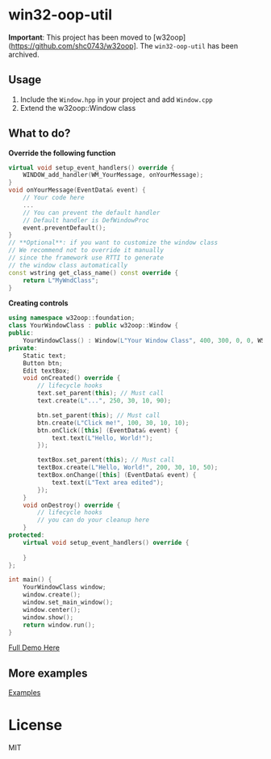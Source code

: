 # win32-oop-util

**Important**: This project has been moved to [w32oop](https://github.com/shc0743/w32oop]. The `win32-oop-util` has been archived.

## Usage

1. Include the `Window.hpp` in your project and add `Window.cpp`
2. Extend the w32oop::Window class

## What to do?

**Override the following function**

```cpp
virtual void setup_event_handlers() override {
	WINDOW_add_handler(WM_YourMessage, onYourMessage);
}
void onYourMessage(EventData& event) {
	// Your code here
	...
	// You can prevent the default handler
	// Default handler is DefWindowProc
	event.preventDefault();
}
// **Optional**: if you want to customize the window class
// We recommend not to override it manually
// since the framework use RTTI to generate
// the window class automatically
const wstring get_class_name() const override {
	return L"MyWndClass";
}
```

**Creating controls**
```cpp
using namespace w32oop::foundation;
class YourWindowClass : public w32oop::Window {
public:
	YourWindowClass() : Window(L"Your Window Class", 400, 300, 0, 0, WS_OVERLAPPEDWINDOW) {}
private:
	Static text;
	Button btn;
	Edit textBox;
	void onCreated() override {
		// lifecycle hooks
		text.set_parent(this); // Must call
		text.create(L"...", 250, 30, 10, 90);

		btn.set_parent(this); // Must call
		btn.create(L"Click me!", 100, 30, 10, 10);
		btn.onClick([this] (EventData& event) {
			text.text(L"Hello, World!");
		});

		textBox.set_parent(this); // Must call
		textBox.create(L"Hello, World!", 200, 30, 10, 50);
		textBox.onChange([this] (EventData& event) {
			text.text(L"Text area edited");
		});
	}
	void onDestroy() override {
		// lifecycle hooks
		// you can do your cleanup here
	}
protected:
    virtual void setup_event_handlers() override {
        
    }
};

int main() { 
	YourWindowClass window;
    window.create();
    window.set_main_window();
    window.center();
    window.show();
    return window.run();
}
```
[Full Demo Here](./examples/10.creating-controls/demo.cpp)

## More examples
[Examples](./examples/)

# License
MIT
